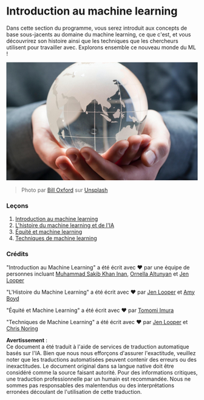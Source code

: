 # Introduction au machine learning

Dans cette section du programme, vous serez introduit aux concepts de base sous-jacents au domaine du machine learning, ce que c'est, et vous découvrirez son histoire ainsi que les techniques que les chercheurs utilisent pour travailler avec. Explorons ensemble ce nouveau monde du ML !

![globe](../../../translated_images/globe.59f26379ceb40428672b4d9a568044618a2bf6292ecd53a5c481b90e3fa805eb.fr.jpg)
> Photo par <a href="https://unsplash.com/@bill_oxford?utm_source=unsplash&utm_medium=referral&utm_content=creditCopyText">Bill Oxford</a> sur <a href="https://unsplash.com/s/photos/globe?utm_source=unsplash&utm_medium=referral&utm_content=creditCopyText">Unsplash</a>
  
### Leçons

1. [Introduction au machine learning](1-intro-to-ML/README.md)
1. [L'histoire du machine learning et de l'IA](2-history-of-ML/README.md)
1. [Équité et machine learning](3-fairness/README.md)
1. [Techniques de machine learning](4-techniques-of-ML/README.md)
### Crédits

"Introduction au Machine Learning" a été écrit avec ♥️ par une équipe de personnes incluant [Muhammad Sakib Khan Inan](https://twitter.com/Sakibinan), [Ornella Altunyan](https://twitter.com/ornelladotcom) et [Jen Looper](https://twitter.com/jenlooper)

"L'Histoire du Machine Learning" a été écrit avec ♥️ par [Jen Looper](https://twitter.com/jenlooper) et [Amy Boyd](https://twitter.com/AmyKateNicho)

"Équité et Machine Learning" a été écrit avec ♥️ par [Tomomi Imura](https://twitter.com/girliemac) 

"Techniques de Machine Learning" a été écrit avec ♥️ par [Jen Looper](https://twitter.com/jenlooper) et [Chris Noring](https://twitter.com/softchris)

**Avertissement** :  
Ce document a été traduit à l'aide de services de traduction automatique basés sur l'IA. Bien que nous nous efforçons d'assurer l'exactitude, veuillez noter que les traductions automatisées peuvent contenir des erreurs ou des inexactitudes. Le document original dans sa langue native doit être considéré comme la source faisant autorité. Pour des informations critiques, une traduction professionnelle par un humain est recommandée. Nous ne sommes pas responsables des malentendus ou des interprétations erronées découlant de l'utilisation de cette traduction.